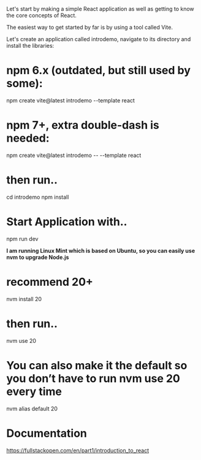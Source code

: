 Let's start by making a simple React application as well as getting to know the core concepts of React.

The easiest way to get started by far is by using a tool called Vite.

Let's create an application called introdemo, navigate to its directory and install the libraries:

# npm 6.x (outdated, but still used by some):
npm create vite@latest introdemo --template react

# npm 7+, extra double-dash is needed:
npm create vite@latest introdemo -- --template react

# then run..
cd introdemo
npm install

# Start Application with..
npm run dev

**I am running Linux Mint which is based on Ubuntu, so you can easily use nvm to upgrade Node.js**

# recommend 20+
nvm install 20

# then run..
nvm use 20

# You can also make it the default so you don’t have to run nvm use 20 every time
nvm alias default 20

# Documentation
https://fullstackopen.com/en/part1/introduction_to_react
